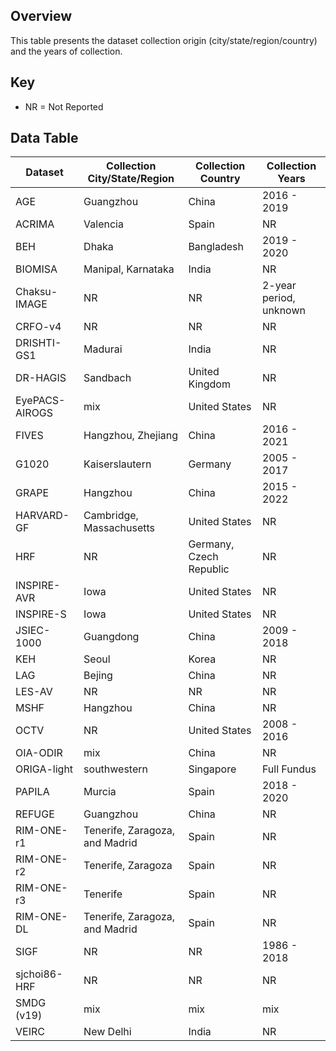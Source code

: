 ## Overview
This table presents the dataset collection origin (city/state/region/country) and the years of collection.

## Key
- NR = Not Reported

## Data Table
| Dataset   | Collection City/State/Region  | Collection Country  | Collection Years  |
| ------------- | ------------- | ------------- | ------------- |
| AGE  | Guangzhou  | China | 2016 - 2019  |
| ACRIMA  | Valencia  | Spain | NR |
| BEH | Dhaka | Bangladesh | 2019 - 2020 |
| BIOMISA | Manipal, Karnataka   | India | NR |
| Chaksu-IMAGE | NR | NR | 2-year period, unknown |
| CRFO-v4 | NR | NR | NR |
| DRISHTI-GS1 | Madurai  | India | NR |
| DR-HAGIS | Sandbach | United Kingdom | NR |
| EyePACS-AIROGS | mix | United States | NR |
| FIVES | Hangzhou, Zhejiang | China | 2016 - 2021 |
| G1020 | Kaiserslautern | Germany | 2005 - 2017 |
| GRAPE |  Hangzhou | China | 2015 - 2022 |
| HARVARD-GF | Cambridge, Massachusetts | United States  | NR |
| HRF | NR | Germany, Czech Republic  | NR |
| INSPIRE-AVR | Iowa | United States | NR |
| INSPIRE-S | Iowa | United States | NR |
| JSIEC-1000 | Guangdong | China | 2009 - 2018 |
| KEH | Seoul | Korea | NR |
| LAG | Bejing | China | NR |
| LES-AV | NR | NR | NR |
| MSHF | Hangzhou | China | NR |
| OCTV | NR | United States | 2008 - 2016 |
| OIA-ODIR | mix | China | NR |
| ORIGA-light | southwestern | Singapore | Full Fundus | 2004 - 2007 |
| PAPILA | Murcia | Spain | 2018 - 2020  |
| REFUGE | Guangzhou | China | NR |
| RIM-ONE-r1 | Tenerife, Zaragoza, and Madrid | Spain | NR |
| RIM-ONE-r2 | Tenerife, Zaragoza | Spain | NR |
| RIM-ONE-r3 | Tenerife | Spain | NR |
| RIM-ONE-DL | Tenerife, Zaragoza, and Madrid | Spain | NR |
| SIGF | NR | NR | 1986 - 2018 |
| sjchoi86-HRF | NR | NR | NR |
| SMDG (v19) | mix | mix | mix |
| VEIRC | New Delhi  | India | NR |

